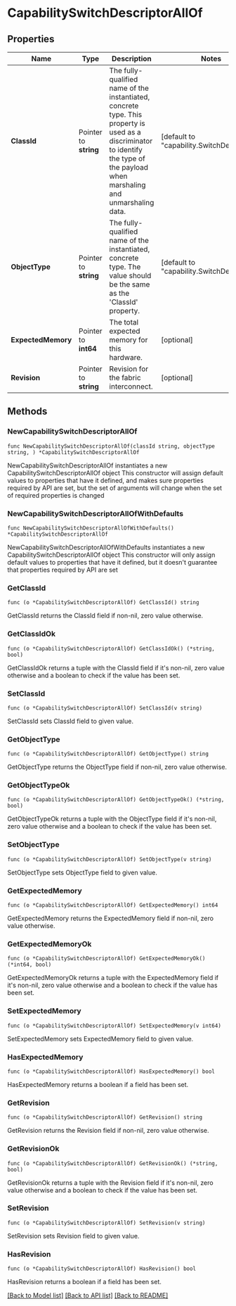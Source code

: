 # CapabilitySwitchDescriptorAllOf

## Properties

Name | Type | Description | Notes
------------ | ------------- | ------------- | -------------
**ClassId** | Pointer to **string** | The fully-qualified name of the instantiated, concrete type. This property is used as a discriminator to identify the type of the payload when marshaling and unmarshaling data. | [default to "capability.SwitchDescriptor"]
**ObjectType** | Pointer to **string** | The fully-qualified name of the instantiated, concrete type. The value should be the same as the &#39;ClassId&#39; property. | [default to "capability.SwitchDescriptor"]
**ExpectedMemory** | Pointer to **int64** | The total expected memory for this hardware. | [optional] 
**Revision** | Pointer to **string** | Revision for the fabric interconnect. | [optional] 

## Methods

### NewCapabilitySwitchDescriptorAllOf

`func NewCapabilitySwitchDescriptorAllOf(classId string, objectType string, ) *CapabilitySwitchDescriptorAllOf`

NewCapabilitySwitchDescriptorAllOf instantiates a new CapabilitySwitchDescriptorAllOf object
This constructor will assign default values to properties that have it defined,
and makes sure properties required by API are set, but the set of arguments
will change when the set of required properties is changed

### NewCapabilitySwitchDescriptorAllOfWithDefaults

`func NewCapabilitySwitchDescriptorAllOfWithDefaults() *CapabilitySwitchDescriptorAllOf`

NewCapabilitySwitchDescriptorAllOfWithDefaults instantiates a new CapabilitySwitchDescriptorAllOf object
This constructor will only assign default values to properties that have it defined,
but it doesn't guarantee that properties required by API are set

### GetClassId

`func (o *CapabilitySwitchDescriptorAllOf) GetClassId() string`

GetClassId returns the ClassId field if non-nil, zero value otherwise.

### GetClassIdOk

`func (o *CapabilitySwitchDescriptorAllOf) GetClassIdOk() (*string, bool)`

GetClassIdOk returns a tuple with the ClassId field if it's non-nil, zero value otherwise
and a boolean to check if the value has been set.

### SetClassId

`func (o *CapabilitySwitchDescriptorAllOf) SetClassId(v string)`

SetClassId sets ClassId field to given value.


### GetObjectType

`func (o *CapabilitySwitchDescriptorAllOf) GetObjectType() string`

GetObjectType returns the ObjectType field if non-nil, zero value otherwise.

### GetObjectTypeOk

`func (o *CapabilitySwitchDescriptorAllOf) GetObjectTypeOk() (*string, bool)`

GetObjectTypeOk returns a tuple with the ObjectType field if it's non-nil, zero value otherwise
and a boolean to check if the value has been set.

### SetObjectType

`func (o *CapabilitySwitchDescriptorAllOf) SetObjectType(v string)`

SetObjectType sets ObjectType field to given value.


### GetExpectedMemory

`func (o *CapabilitySwitchDescriptorAllOf) GetExpectedMemory() int64`

GetExpectedMemory returns the ExpectedMemory field if non-nil, zero value otherwise.

### GetExpectedMemoryOk

`func (o *CapabilitySwitchDescriptorAllOf) GetExpectedMemoryOk() (*int64, bool)`

GetExpectedMemoryOk returns a tuple with the ExpectedMemory field if it's non-nil, zero value otherwise
and a boolean to check if the value has been set.

### SetExpectedMemory

`func (o *CapabilitySwitchDescriptorAllOf) SetExpectedMemory(v int64)`

SetExpectedMemory sets ExpectedMemory field to given value.

### HasExpectedMemory

`func (o *CapabilitySwitchDescriptorAllOf) HasExpectedMemory() bool`

HasExpectedMemory returns a boolean if a field has been set.

### GetRevision

`func (o *CapabilitySwitchDescriptorAllOf) GetRevision() string`

GetRevision returns the Revision field if non-nil, zero value otherwise.

### GetRevisionOk

`func (o *CapabilitySwitchDescriptorAllOf) GetRevisionOk() (*string, bool)`

GetRevisionOk returns a tuple with the Revision field if it's non-nil, zero value otherwise
and a boolean to check if the value has been set.

### SetRevision

`func (o *CapabilitySwitchDescriptorAllOf) SetRevision(v string)`

SetRevision sets Revision field to given value.

### HasRevision

`func (o *CapabilitySwitchDescriptorAllOf) HasRevision() bool`

HasRevision returns a boolean if a field has been set.


[[Back to Model list]](../README.md#documentation-for-models) [[Back to API list]](../README.md#documentation-for-api-endpoints) [[Back to README]](../README.md)


